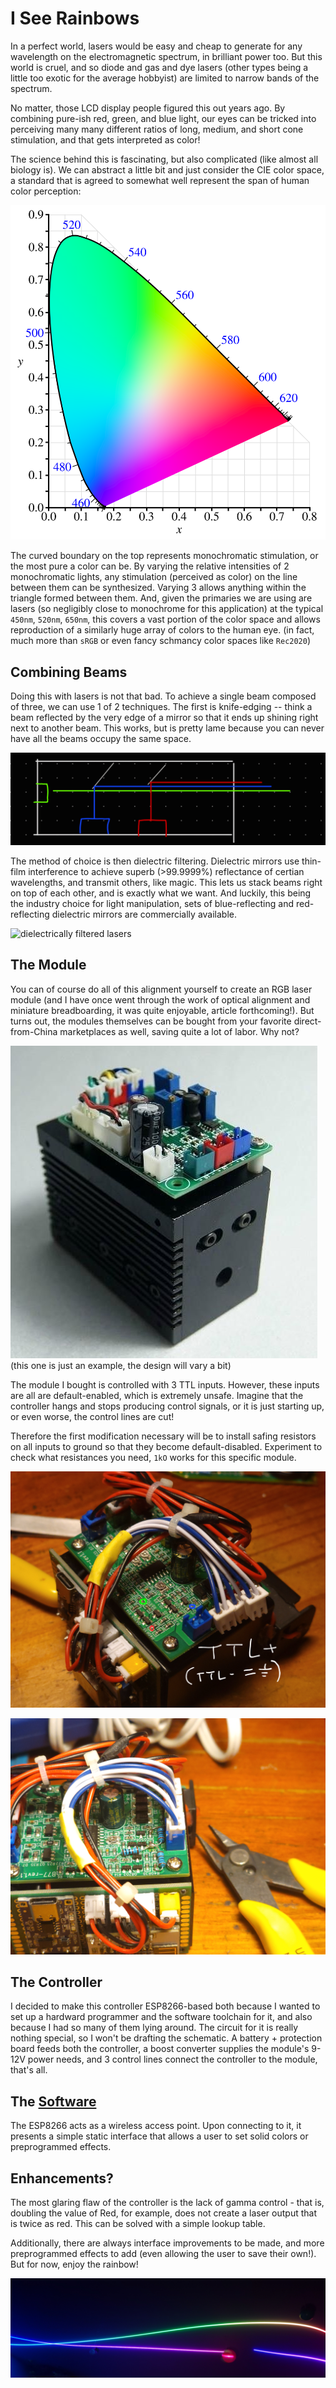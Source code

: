# I See Rainbows

In a perfect world, lasers would be easy and cheap to generate for any wavelength on the electromagnetic spectrum, in brilliant power too. But this world is cruel, and so diode and gas and dye lasers (other types being a little too exotic for the average hobbyist) are limited to narrow bands of the spectrum.

No matter, those LCD display people figured this out years ago. By combining pure-ish red, green, and blue light, our eyes can be tricked into perceiving many many different ratios of long, medium, and short cone stimulation, and that gets interpreted as color!

The science behind this is fascinating, but also complicated (like almost all biology is). We can abstract a little bit and just consider the CIE color space, a standard that is agreed to somewhat well represent the span of human color perception:

![cie space](assets/cie-xyz.png)

The curved boundary on the top represents monochromatic stimulation, or the most pure a color can be. By varying the relative intensities of 2 monochromatic lights, any stimulation (perceived as color) on the line between them can be synthesized. Varying 3 allows anything within the triangle formed between them. And, given the primaries we are using are lasers (so negligibly close to monochrome for this application) at the typical `450nm`, `520nm`, `650nm`, this covers a vast portion of the color space and allows reproduction of a similarly huge array of colors to the human eye. (in fact, much more than `sRGB` or even fancy schmancy color spaces like `Rec2020`)

## Combining Beams

Doing this with lasers is not that bad. To achieve a single beam composed of three, we can use 1 of 2 techniques. The first is knife-edging -- think a beam reflected by the very edge of a mirror so that it ends up shining right next to another beam. This works, but is pretty lame because you can never have all the beams occupy the same space.

![knife-edged lasers](assets/knife-edging.png)

The method of choice is then dielectric filtering. Dielectric mirrors use thin-film interference to achieve superb (>99.9999%) reflectance of certian wavelengths, and transmit others, like magic. This lets us stack beams right on top of each other, and is exactly what we want. And luckily, this being the industry choice for light manipulation, sets of blue-reflecting and red-reflecting dielectric mirrors are commercially available.

![dielectrically filtered lasers](assets/dielectric-filtering.png)

## The Module

You can of course do all of this alignment yourself to create an RGB laser module (and I have once went through the work of optical alignment and miniature breadboarding, it was quite enjoyable, article forthcoming!). But turns out, the modules themselves can be bought from your favorite direct-from-China marketplaces as well, saving quite a lot of labor. Why not?

![The Module](assets/rgb-module.jpg)
(this one is just an example, the design will vary a bit)

The module I bought is controlled with 3 TTL inputs. However, these inputs are all are default-enabled, which is extremely unsafe. Imagine that the controller hangs and stops producing control signals, or it is just starting up, or even worse, the control lines are cut!

Therefore the first modification necessary will be to install safing resistors on all inputs to ground so that they become default-disabled. Experiment to check what resistances you need, `1kO` works for this specific module.

![TTL input pads](assets/ttl-net.jpg)

![Safing resistors installed](assets/safe-resistors.jpg)

## The Controller

I decided to make this controller ESP8266-based both because I wanted to set up a hardward programmer and the software toolchain for it, and also because I had so many of them lying around. The circuit for it is really nothing special, so I won't be drafting the schematic. A battery + protection board feeds both the controller, a boost converter supplies the module's 9-12V power needs, and 3 control lines connect the controller to the module, that's all.

## The [Software](https://github.com/MrCocoNuat/rgb-controller-wifi)

The ESP8266 acts as a wireless access point. Upon connecting to it, it presents a simple static interface that allows a user to set solid colors or preprogrammed effects.

## Enhancements?

The most glaring flaw of the controller is the lack of gamma control - that is, doubling the value of Red, for example, does not create a laser output that is twice as red. This can be solved with a simple lookup table.

Additionally, there are always interface improvements to be made, and more preprogrammed effects to add (even allowing the user to save their own!). But for now, enjoy the rainbow!

![rainbow beam!](assets/rainbow-laser-spot.jpg)